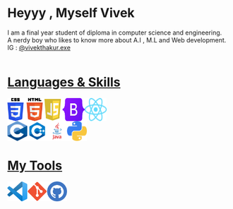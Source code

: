 <h1>Heyyy ,  Myself Vivek</h1> 
<p>I am a final year student of diploma in computer science and engineering.         
<br>A nerdy boy who likes to know more about A.I , M.L and Web development.
<br> IG : <a href="https://www.instagram.com/vivekthakur.exe/">@vivekthakur.exe</p>



<div style="display:flex"><h1>Languages & Skills</h1></div>

<div style="display:flex">
<img src="Daco.png" width="80px">
<img src="js.png" width="45px">
<img src="Bootstrap_logo.svg.png" width="50px">
<img src="React-icon.svg" width="50px">
</div>


<div style="display:flex">
<img src="C_Programming_Language.svg" width="45px" height="45px">
<img src="cpp.png" width="45px" height="45px">
<img src="java.png" width="45px" height="45px">
<img src="py.png" width="45px" height="45px"s>
</div>

<div style="display:flex"><h1>My Tools</h1></div>
<div style="display:flex">
<img src="VS_Code.png" width="45px">

<img src="Git_icon.svg.png" width="45px" height="45px">
<img src="github.svg" width="45px" height="45px">
</div>
